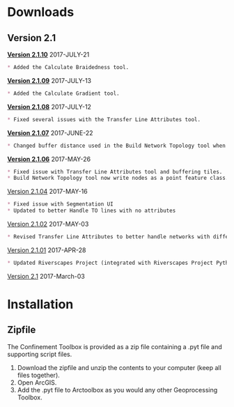 # Downloads

## Version 2.1

**[Version 2.1.10](Downloads/arcGNAT_2.1.10.zip)** 2017-JULY-21

```markdown
* Added the Calculate Braidedness tool.
```

**[Version 2.1.09](Downloads/arcGNAT_2.1.09.zip)** 2017-JULY-13

```markdown
* Added the Calculate Gradient tool.
```

**[Version 2.1.08](Downloads/arcGNAT_2.1.08.zip)** 2017-JULY-12

```markdown
* Fixed several issues with the Transfer Line Attributes tool.
```

**[Version 2.1.07](Downloads/arcGNAT_2.1.07.zip)** 2017-JUNE-22

```markdown
* Changed buffer distance used in the Build Network Topology tool when selecting upstream stream reaches.
```

**[Version 2.1.06](Downloads/arcGNAT_2.1.06.zip)** 2017-MAY-26

```markdown
* Fixed issue with Transfer Line Attributes tool and buffering tiles.
* Build Network Topology tool now write nodes as a point feature class.
```

[Version 2.1.04](Downloads/arcGNAT_2.1.04.zip) 2017-MAY-16

```markdown
* Fixed issue with Segmentation UI
* Updated to better Handle TO lines with no attributes
```

[Version 2.1.02](Downloads/arcGNAT_2.1.02.zip) 2017-MAY-03

```markdown
* Revised Transfer Line Attributes to better handle networks with differing spatial extents.
```

[Version 2.1.01](Downloads/arcGNAT_2.1.01.zip) 2017-APR-28 
```markdown
* Updated Riverscapes Project (integrated with Riverscapes Project Python module)
```

[Version 2.1](Downloads/GNAT_2.1_20170303.zip) 2017-March-03

# Installation

## Zipfile

The Confinement Toolbox is provided as a zip file containing a .pyt file and supporting script files. 

1. Download the zipfile and unzip the contents to your computer (keep all files together).
2. Open ArcGIS.
3. Add the .pyt file to Arctoolbox as you would any other Geoprocessing Toolbox.